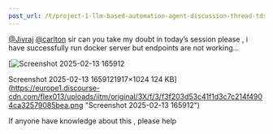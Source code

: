 ```yaml
---
post_url: /t/project-1-llm-based-automation-agent-discussion-thread-tds-jan-2025/164277/224
---
```

[@Jivraj](/u/jivraj) [@carlton](/u/carlton) sir can you take my doubt in today’s session please , i have successfully run docker server but endpoints are not working…  

[![Screenshot 2025-02-13 165912](https://europe1.discourse-cdn.com/flex013/uploads/iitm/optimized/3X/f/3/f3f203d53c41f1d3c7c214f4904ca32579085bea_2_690x368.png)

Screenshot 2025-02-13 1659121917×1024 124 KB](https://europe1.discourse-cdn.com/flex013/uploads/iitm/original/3X/f/3/f3f203d53c41f1d3c7c214f4904ca32579085bea.png "Screenshot 2025-02-13 165912")

  
If anyone have knowledge about this , please help